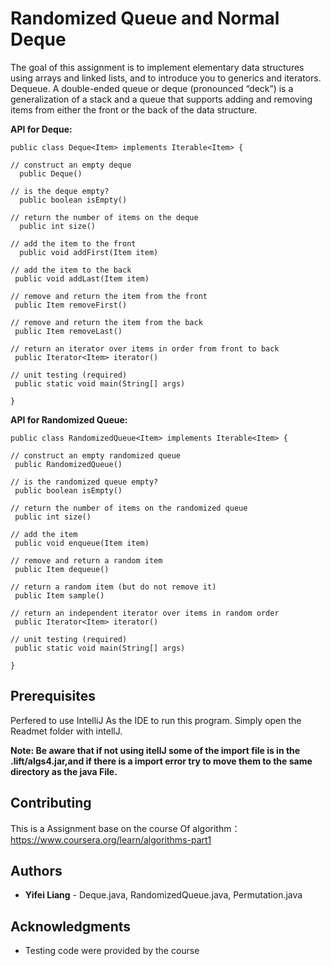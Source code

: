 # Randomized Queue and Normal Deque
The goal of this assignment is to implement elementary data structures using arrays and linked lists, and to introduce you to generics and iterators.
Dequeue. A double-ended queue or deque (pronounced “deck”) is a generalization of a stack and a queue that supports adding and removing items from either the front or the back of the data structure. 



**API for Deque:**  

    public class Deque<Item> implements Iterable<Item> {

    // construct an empty deque
      public Deque()

    // is the deque empty?
      public boolean isEmpty()

    // return the number of items on the deque
      public int size()

    // add the item to the front
      public void addFirst(Item item)

    // add the item to the back
     public void addLast(Item item)

    // remove and return the item from the front
     public Item removeFirst()

    // remove and return the item from the back
     public Item removeLast()

    // return an iterator over items in order from front to back
     public Iterator<Item> iterator()

    // unit testing (required)
     public static void main(String[] args)

    }
    
**API for Randomized Queue:**  


    public class RandomizedQueue<Item> implements Iterable<Item> {

    // construct an empty randomized queue
     public RandomizedQueue()

    // is the randomized queue empty?
     public boolean isEmpty()

    // return the number of items on the randomized queue
     public int size()

    // add the item
     public void enqueue(Item item)

    // remove and return a random item
     public Item dequeue()

    // return a random item (but do not remove it)
     public Item sample()

    // return an independent iterator over items in random order
     public Iterator<Item> iterator()

    // unit testing (required)
     public static void main(String[] args)

    }



## Prerequisites

Perfered to use IntelliJ As the IDE to run this program. Simply open the Readmet folder with intellJ.


**Note:  Be aware that if not using itellJ some of the import file is in the .lift/algs4.jar,and if there is a import error try to move them to the same directory as the java File.**  


## Contributing

This is a Assignment base on the course Of algorithm：https://www.coursera.org/learn/algorithms-part1


## Authors

* **Yifei Liang** - Deque.java, RandomizedQueue.java, Permutation.java

## Acknowledgments

* Testing code were provided by the course

